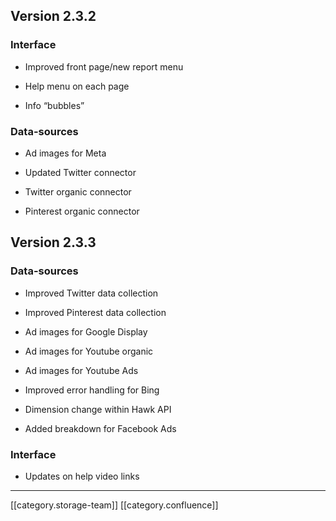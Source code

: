 
## Version 2.3.2

### Interface

* Improved front page/new report menu


* Help menu on each page


* Info “bubbles”




### Data-sources

* Ad images for Meta


* Updated Twitter connector


* Twitter organic connector


* Pinterest organic connector




## Version 2.3.3

### Data-sources

* Improved Twitter data collection


* Improved Pinterest data collection


* Ad images for Google Display


* Ad images for Youtube organic


* Ad images for Youtube Ads


* Improved error handling for Bing


* Dimension change within Hawk API


* Added breakdown for Facebook Ads




### Interface

* Updates on help video links





*****

[[category.storage-team]] 
[[category.confluence]] 
